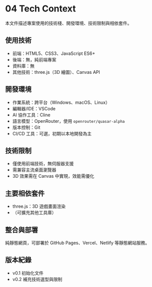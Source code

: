 # 04 Tech Context

本文件描述專案使用的技術棧、開發環境、技術限制與相依套件。

## 使用技術
- 前端：HTML5、CSS3、JavaScript ES6+
- 後端：無，純前端專案
- 資料庫：無
- 其他技術：three.js（3D 繪圖）、Canvas API

## 開發環境
- 作業系統：跨平台（Windows、macOS、Linux）
- 編輯器/IDE：VSCode
- AI 協作工具：Cline
- 語言模型：OpenRouter，使用 `openrouter/quasar-alpha`
- 版本控制：Git
- CI/CD 工具：可選，初期以本地開發為主

## 技術限制
- 僅使用前端技術，無伺服器支援
- 需兼容主流桌面瀏覽器
- 3D 效果需在 Canvas 中實現，效能需優化

## 主要相依套件
- three.js：3D 遊戲畫面渲染
- （可擴充其他工具庫）

## 整合與部署
純靜態網頁，可部署於 GitHub Pages、Vercel、Netlify 等靜態網站服務。

## 版本紀錄
- v0.1 初始化文件
- v0.2 補充技術選型與限制
